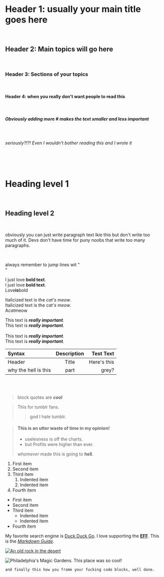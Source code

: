 # Header 1: usually your main title goes here
</br>

## Header 2: Main topics will go here
</br>

### Header 3: Sections of your topics 
</br>

#### Header 4: when you really don't want people to read this
</br>

##### Obviously adding more # makes the text smaller and less important
</br>

###### seriously?!?! Even I wouldn't bother reading this and I wrote it
</br>
</br>

Heading level 1
===============

</br>

Heading level 2
---------------

</br>

obviously you can just write paragraph text lkie this but don't write too much of it. Devs don't have time for puny noobs that write too many paragraphs.

</br>

always remember to jump lines wit "</br>"

I just love **bold text**.</br>
I just love __bold text__.</br>
Love**is**bold</br>


Italicized text is the *cat's meow*.</br>
Italicized text is the _cat's meow_.</br>
A*cat*meow</br>

This text is ***really important***.</br>
This text is ___really important___.</br>	
This text is __*really important*__.</br>
This text is **_really important_**.</br>


| Syntax      | Description | Test Text     |
| :---        |    :----:   |          ---: |
| Header      | Title       | Here's this   |
|why the hell is this      | part        | grey?        |

</br>
</br>

>block quotes are ___cool___

> This for tumblr fans.
>
>> god I hate tumblr.

> #### This is an utter waste of time in my opinion!
>
> - uselesness is off the charts.
> - but Profits were higher than ever.
>
>  *whomever* made this is going to **hell**.


1. First item
2. Second item
3. Third item
    1. Indented item
    2. Indented item
4. Fourth item

- First item
- Second item
- Third item
    - Indented item
    - Indented item
- Fourth item

My favorite search engine is [Duck Duck Go](https://duckduckgo.com).
I love supporting the **[EFF](https://eff.org)**.
This is the *[Markdown Guide](https://www.markdownguide.org)*.

[![An old rock in the desert](/assets/images/shiprock.jpg "Shiprock, New Mexico by Beau Rogers")](https://www.flickr.com/photos/beaurogers/31833779864/in/photolist-Qv3rFw-34mt9F-a9Cmfy-5Ha3Zi-9msKdv-o3hgjr-hWpUte-4WMsJ1-KUQ8N-deshUb-vssBD-6CQci6-8AFCiD-zsJWT-nNfsgB-dPDwZJ-bn9JGn-5HtSXY-6CUhAL-a4UTXB-ugPum-KUPSo-fBLNm-6CUmpy-4WMsc9-8a7D3T-83KJev-6CQ2bK-nNusHJ-a78rQH-nw3NvT-7aq2qf-8wwBso-3nNceh-ugSKP-4mh4kh-bbeeqH-a7biME-q3PtTf-brFpgb-cg38zw-bXMZc-nJPELD-f58Lmo-bXMYG-bz8AAi-bxNtNT-bXMYi-bXMY6-bXMYv)

![Philadelphia's Magic Gardens. This place was so cool!](/assets/images/philly-magic-gardens.jpg "Philadelphia's Magic Gardens")

``` and finally this how you frame your fucking code blocks, well done. ```


